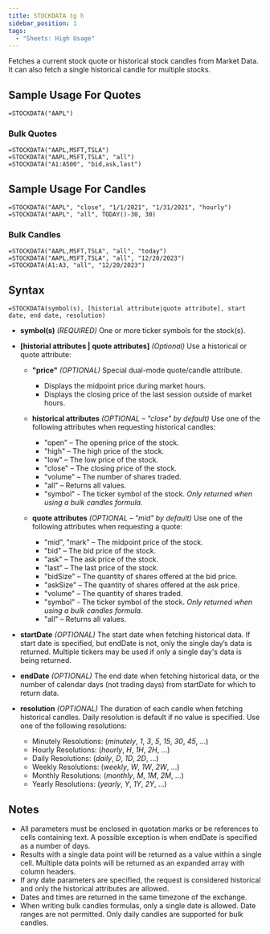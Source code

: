 ```yaml
---
title: STOCKDATA tg h
sidebar_position: 1
tags:
  - "Sheets: High Usage"
---
```


Fetches a current stock quote or historical stock candles from Market Data. It can also fetch a single historical candle for multiple stocks.

## Sample Usage For Quotes
```excel-formula
=STOCKDATA("AAPL")
```
### Bulk Quotes
```excel-formula
=STOCKDATA("AAPL,MSFT,TSLA")
=STOCKDATA("AAPL,MSFT,TSLA", "all")
=STOCKDATA("A1:A500", "bid,ask,last")
```

## Sample Usage For Candles
```excel-formula
=STOCKDATA("AAPL", "close", "1/1/2021", "1/31/2021", "hourly")
=STOCKDATA("AAPL", "all", TODAY()-30, 30)
```
### Bulk Candles
```excel-formula
=STOCKDATA("AAPL,MSFT,TSLA", "all", "today")
=STOCKDATA("AAPL,MSFT,TSLA", "all", "12/20/2023")
=STOCKDATA(A1:A3, "all", "12/20/2023")
```
## Syntax
```excel-formula
=STOCKDATA(symbol(s), [historial attribute|quote attribute], start date, end date, resolution)
```
- **symbol(s)** _(REQUIRED)_ One or more ticker symbols for the stock(s).

- **[historial attributes | quote attributes]** _(Optional)_ Use a historical or quote attribute:

  - **"price"** _(OPTIONAL)_ Special dual-mode quote/candle attribute.
    - Displays the midpoint price during market hours.
    - Displays the closing price of the last session outside of market hours.

  - **historical attributes** _(OPTIONAL – "close" by default)_ Use one of the following attributes when requesting historical candles:
    - "open" – The opening price of the stock.
    - "high" – The high price of the stock.
    - "low" – The low price of the stock.
    - "close" – The closing price of the stock.
    - "volume" – The number of shares traded.
    - "all" – Returns all values.
    - "symbol" - The ticker symbol of the stock. _Only returned when using a bulk candles formula._ 

  - **quote attributes** _(OPTIONAL – "mid" by default)_ Use one of the following attributes when requesting a quote:
    - "mid", "mark" – The midpoint price of the stock.
    - "bid" – The bid price of the stock.
    - "ask" – The ask price of the stock.
    - "last" – The last price of the stock.
    - "bidSize" – The quantity of shares offered at the bid price.
    - "askSize" – The quantity of shares offered at the ask price.
    - "volume" – The quantity of shares traded.
    - "symbol" - The ticker symbol of the stock. _Only returned when using a bulk candles formula._ 
    - "all" – Returns all values.

- **startDate** _(OPTIONAL)_ The start date when fetching historical data. If start date is specified, but endDate is not, only the single day’s data is returned. Multiple tickers may be used if only a single day's data is being returned.

- **endDate** _(OPTIONAL)_ The end date when fetching historical data, or the number of calendar days (not trading days) from startDate for which to return data.

- **resolution** _(OPTIONAL)_ The duration of each candle when fetching historical candles. Daily resolution is default if no value is specified. Use one of the following resolutions:
  - Minutely Resolutions: (_minutely_, _1_, _3_, _5_, _15_, _30_, _45_, ...)
  - Hourly Resolutions: (_hourly_, _H_, _1H_, _2H_, ...)
  - Daily Resolutions: (_daily_, _D_, _1D_, _2D_, ...)
  - Weekly Resolutions: (_weekly_, _W_, _1W_, _2W_, ...)
  - Monthly Resolutions: (_monthly_, _M_, _1M_, _2M_, ...)
  - Yearly Resolutions: (_yearly_, _Y_, _1Y_, _2Y_, ...)

## Notes
- All parameters must be enclosed in quotation marks or be references to cells containing text. A possible exception is when endDate is specified as a number of days.
- Results with a single data point will be returned as a value within a single cell. Multiple data points will be returned as an expanded array with column headers.
- If any date parameters are specified, the request is considered historical and only the historical attributes are allowed.
- Dates and times are returned in the same timezone of the exchange.
- When writing bulk candles formulas, only a single date is allowed. Date ranges are not permitted. Only daily candles are supported for bulk candles.
